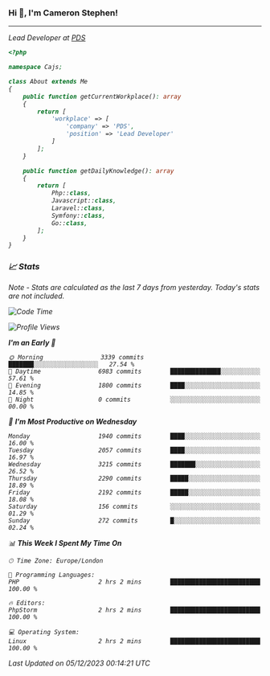 ### Hi 👋, I'm Cameron Stephen!
<hr>
<p><em>Lead Developer at <a href="https://prindatasolutions.co.uk">PDS</a></p>


```php
<?php

namespace Cajs;

class About extends Me
{
    public function getCurrentWorkplace(): array
    {
        return [
            'workplace' => [
                'company' => 'PDS',
                'position' => 'Lead Developer'
            ]
        ];
    }

    public function getDailyKnowledge(): array
    {
        return [
            Php::class,
            Javascript::class,
            Laravel::class,
            Symfony::class,
            Go::class,
        ];
    }
}
```

### 📈 Stats
<p><em>Note - Stats are calculated as the last 7 days from yesterday. Today's stats are not included.</em></p>


<!--START_SECTION:waka-->
![Code Time](http://img.shields.io/badge/Code%20Time-3%2C623%20hrs%2019%20mins-blue)

![Profile Views](http://img.shields.io/badge/Profile%20Views-0-blue)

**I'm an Early 🐤** 

```text
🌞 Morning                3339 commits        ███████░░░░░░░░░░░░░░░░░░   27.54 % 
🌆 Daytime                6983 commits        ██████████████░░░░░░░░░░░   57.61 % 
🌃 Evening                1800 commits        ████░░░░░░░░░░░░░░░░░░░░░   14.85 % 
🌙 Night                  0 commits           ░░░░░░░░░░░░░░░░░░░░░░░░░   00.00 % 
```
📅 **I'm Most Productive on Wednesday** 

```text
Monday                   1940 commits        ████░░░░░░░░░░░░░░░░░░░░░   16.00 % 
Tuesday                  2057 commits        ████░░░░░░░░░░░░░░░░░░░░░   16.97 % 
Wednesday                3215 commits        ███████░░░░░░░░░░░░░░░░░░   26.52 % 
Thursday                 2290 commits        █████░░░░░░░░░░░░░░░░░░░░   18.89 % 
Friday                   2192 commits        █████░░░░░░░░░░░░░░░░░░░░   18.08 % 
Saturday                 156 commits         ░░░░░░░░░░░░░░░░░░░░░░░░░   01.29 % 
Sunday                   272 commits         █░░░░░░░░░░░░░░░░░░░░░░░░   02.24 % 
```


📊 **This Week I Spent My Time On** 

```text
🕑︎ Time Zone: Europe/London

💬 Programming Languages: 
PHP                      2 hrs 2 mins        █████████████████████████   100.00 % 

🔥 Editors: 
PhpStorm                 2 hrs 2 mins        █████████████████████████   100.00 % 

💻 Operating System: 
Linux                    2 hrs 2 mins        █████████████████████████   100.00 % 
```


 Last Updated on 05/12/2023 00:14:21 UTC
<!--END_SECTION:waka-->
